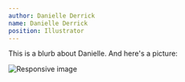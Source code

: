 ```yaml
---
author: Danielle Derrick
name: Danielle Derrick
position: Illustrator
---
```


This is a blurb about Danielle. And here's a picture:

<div class="container">
  <img src="/assets/images/about_photo_DD.JPG" class="img-fluid" alt="Responsive image">
</div>

